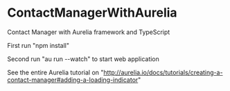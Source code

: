 # ContactManagerWithAurelia
Contact Manager with Aurelia framework and TypeScript


First run "npm install"

Second run "au run --watch" to start web application

See the entire Aurelia tutorial on "http://aurelia.io/docs/tutorials/creating-a-contact-manager#adding-a-loading-indicator"